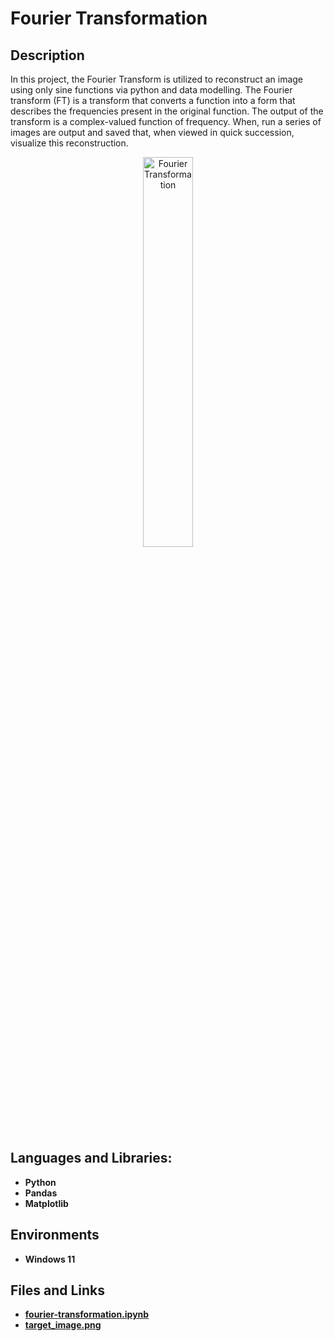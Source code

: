 <h1>Fourier Transformation</h1>

<h2>Description</h2>
In this project, the Fourier Transform is utilized to reconstruct an image using only sine functions via python and data modelling. The Fourier transform (FT) is a transform that converts a function into a form that describes the frequencies present in the original function. The output of the transform is a complex-valued function of frequency. When, run a series of images are output and saved that, when viewed in quick succession, visualize this reconstruction.
<br />
<p align="center">
<img src="https://github.com/andrew-disario/fourier-transformation/blob/main/generated-animation.gif?raw=true" height="40%" width="40%" alt="Fourier Transformation"/>
<h2>Languages and Libraries:</h2>

- <b>Python</b> 
- <b>Pandas</b>
- <b>Matplotlib</b>

<h2>Environments</h2>

- <b>Windows 11</b> 

<h2>Files and Links</h2>

- <b>[fourier-transformation.ipynb](https://github.com/andrew-disario/fourier-transformation/blob/main/fourier-transformation.ipynb)</b> 
- <b>[target_image.png](https://github.com/andrew-disario/fourier-transformation/blob/main/target_image.png)</b> 
